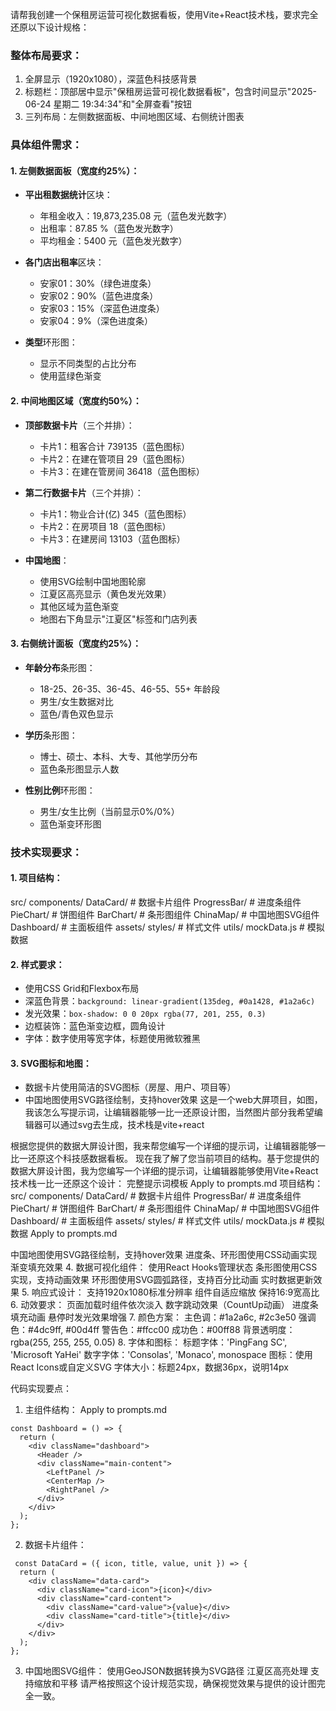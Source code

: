 请帮我创建一个保租房运营可视化数据看板，使用Vite+React技术栈，要求完全还原以下设计规格：

### 整体布局要求：
1. 全屏显示（1920x1080），深蓝色科技感背景
2. 标题栏：顶部居中显示"保租房运营可视化数据看板"，包含时间显示"2025-06-24 星期二 19:34:34"和"全屏查看"按钮
3. 三列布局：左侧数据面板、中间地图区域、右侧统计图表

### 具体组件需求：

#### 1. 左侧数据面板（宽度约25%）：
- **平出租数据统计**区块：
  - 年租金收入：19,873,235.08 元（蓝色发光数字）
  - 出租率：87.85 %（蓝色发光数字）
  - 平均租金：5400 元（蓝色发光数字）

- **各门店出租率**区块：
  - 安家01：30%（绿色进度条）
  - 安家02：90%（蓝色进度条）
  - 安家03：15%（深蓝色进度条）
  - 安家04：9%（深色进度条）

- **类型**环形图：
  - 显示不同类型的占比分布
  - 使用蓝绿色渐变

#### 2. 中间地图区域（宽度约50%）：
- **顶部数据卡片**（三个并排）：
  - 卡片1：租客合计 739135（蓝色图标）
  - 卡片2：在建在管项目 29（蓝色图标）
  - 卡片3：在建在管房间 36418（蓝色图标）
- **第二行数据卡片**（三个并排）：
  - 卡片1：物业合计(亿) 345（蓝色图标）
  - 卡片2：在房项目 18（蓝色图标）
  - 卡片3：在建房间 13103（蓝色图标）

- **中国地图**：
  - 使用SVG绘制中国地图轮廓
  - 江夏区高亮显示（黄色发光效果）
  - 其他区域为蓝色渐变
  - 地图右下角显示"江夏区"标签和门店列表

#### 3. 右侧统计面板（宽度约25%）：
- **年龄分布**条形图：
  - 18-25、26-35、36-45、46-55、55+ 年龄段
  - 男生/女生数据对比
  - 蓝色/青色双色显示

- **学历**条形图：
  - 博士、硕士、本科、大专、其他学历分布
  - 蓝色条形图显示人数

- **性别比例**环形图：
  - 男生/女生比例（当前显示0%/0%）
  - 蓝色渐变环形图

### 技术实现要求：

#### 1. 项目结构：
src/
components/
DataCard/ # 数据卡片组件
ProgressBar/ # 进度条组件
PieChart/ # 饼图组件
BarChart/ # 条形图组件
ChinaMap/ # 中国地图SVG组件
Dashboard/ # 主面板组件
assets/
styles/ # 样式文件
utils/
mockData.js # 模拟数据


#### 2. 样式要求：
- 使用CSS Grid和Flexbox布局
- 深蓝色背景：`background: linear-gradient(135deg, #0a1428, #1a2a6c)`
- 发光效果：`box-shadow: 0 0 20px rgba(77, 201, 255, 0.3)`
- 边框装饰：蓝色渐变边框，圆角设计
- 字体：数字使用等宽字体，标题使用微软雅黑

#### 3. SVG图标和地图：
- 数据卡片使用简洁的SVG图标（房屋、用户、项目等）
- 中国地图使用SVG路径绘制，支持hover效果
这是一个web大屏项目，如图，我该怎么写提示词，让编辑器能够一比一还原设计图，当然图片部分我希望编辑器可以通过svg去生成，技术栈是vite+react

根据您提供的数据大屏设计图，我来帮您编写一个详细的提示词，让编辑器能够一比一还原这个科技感数据看板。
现在我了解了您当前项目的结构。基于您提供的数据大屏设计图，我为您编写一个详细的提示词，让编辑器能够使用Vite+React技术栈一比一还原这个设计：
完整提示词模板
Apply to prompts.md
项目结构：
src/
components/
DataCard/ # 数据卡片组件
ProgressBar/ # 进度条组件
PieChart/ # 饼图组件
BarChart/ # 条形图组件
ChinaMap/ # 中国地图SVG组件
Dashboard/ # 主面板组件
assets/
styles/ # 样式文件
utils/
mockData.js # 模拟数据
Apply to prompts.md
 
中国地图使用SVG路径绘制，支持hover效果
进度条、环形图使用CSS动画实现渐变填充效果
4. 数据可视化组件：
使用React Hooks管理状态
条形图使用CSS实现，支持动画效果
环形图使用SVG圆弧路径，支持百分比动画
实时数据更新效果
5. 响应式设计：
支持1920x1080标准分辨率
组件自适应缩放
保持16:9宽高比
6. 动效要求：
页面加载时组件依次淡入
数字跳动效果（CountUp动画）
进度条填充动画
悬停时发光效果增强
7. 颜色方案：
主色调：#1a2a6c, #2c3e50
强调色：#4dc9ff, #00d4ff
警告色：#ffcc00
成功色：#00ff88
背景透明度：rgba(255, 255, 255, 0.05)
8. 字体和图标：
标题字体：'PingFang SC', 'Microsoft YaHei'
数字字体：'Consolas', 'Monaco', monospace
图标：使用React Icons或自定义SVG
字体大小：标题24px，数据36px，说明14px

代码实现要点：
1. 主组件结构：
Apply to prompts.md
```
const Dashboard = () => {
  return (
    <div className="dashboard">
      <Header />
      <div className="main-content">
        <LeftPanel />
        <CenterMap />
        <RightPanel />
      </div>
    </div>
  );
};
```
2. 数据卡片组件：
```
 const DataCard = ({ icon, title, value, unit }) => {
  return (
    <div className="data-card">
      <div className="card-icon">{icon}</div>
      <div className="card-content">
        <div className="card-value">{value}</div>
        <div className="card-title">{title}</div>
      </div>
    </div>
  );
};
```
3. 中国地图SVG组件：
使用GeoJSON数据转换为SVG路径
江夏区高亮处理
支持缩放和平移
请严格按照这个设计规范实现，确保视觉效果与提供的设计图完全一致。
